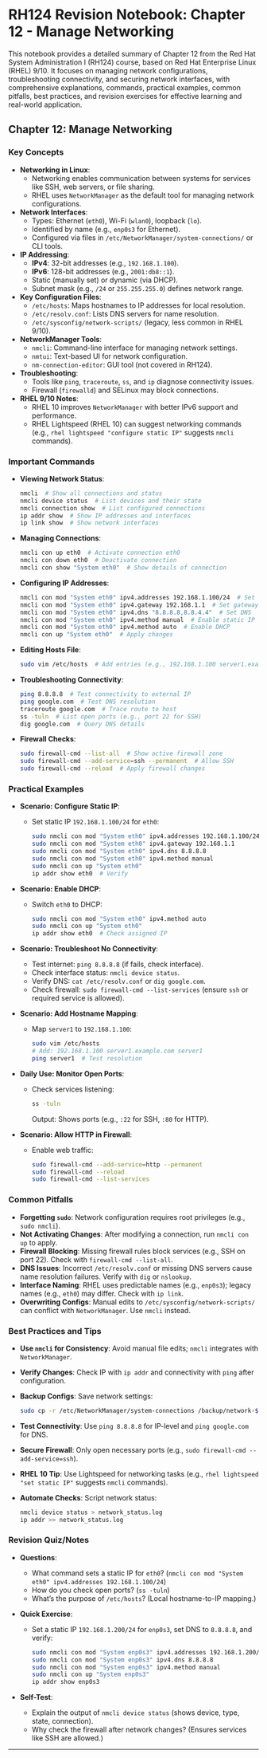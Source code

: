 # RH124 Revision Notebook: Chapter 12 - Manage Networking

This notebook provides a detailed summary of Chapter 12 from the Red Hat System Administration I (RH124) course, based on Red Hat Enterprise Linux (RHEL) 9/10. It focuses on managing network configurations, troubleshooting connectivity, and securing network interfaces, with comprehensive explanations, commands, practical examples, common pitfalls, best practices, and revision exercises for effective learning and real-world application.

## Chapter 12: Manage Networking

### Key Concepts

- **Networking in Linux**:
  - Networking enables communication between systems for services like SSH, web servers, or file sharing.
  - RHEL uses `NetworkManager` as the default tool for managing network configurations.
- **Network Interfaces**:
  - Types: Ethernet (`eth0`), Wi-Fi (`wlan0`), loopback (`lo`).
  - Identified by name (e.g., `enp0s3` for Ethernet).
  - Configured via files in `/etc/NetworkManager/system-connections/` or CLI tools.
- **IP Addressing**:
  - **IPv4**: 32-bit addresses (e.g., `192.168.1.100`).
  - **IPv6**: 128-bit addresses (e.g., `2001:db8::1`).
  - Static (manually set) or dynamic (via DHCP).
  - Subnet mask (e.g., `/24` or `255.255.255.0`) defines network range.
- **Key Configuration Files**:
  - `/etc/hosts`: Maps hostnames to IP addresses for local resolution.
  - `/etc/resolv.conf`: Lists DNS servers for name resolution.
  - `/etc/sysconfig/network-scripts/` (legacy, less common in RHEL 9/10).
- **NetworkManager Tools**:
  - `nmcli`: Command-line interface for managing network settings.
  - `nmtui`: Text-based UI for network configuration.
  - `nm-connection-editor`: GUI tool (not covered in RH124).
- **Troubleshooting**:
  - Tools like `ping`, `traceroute`, `ss`, and `ip` diagnose connectivity issues.
  - Firewall (`firewalld`) and SELinux may block connections.
- **RHEL 9/10 Notes**:
  - RHEL 10 improves `NetworkManager` with better IPv6 support and performance.
  - RHEL Lightspeed (RHEL 10) can suggest networking commands (e.g., `rhel lightspeed "configure static IP"` suggests `nmcli` commands).

### Important Commands

- **Viewing Network Status**:

  ```bash
  nmcli  # Show all connections and status
  nmcli device status  # List devices and their state
  nmcli connection show  # List configured connections
  ip addr show  # Show IP addresses and interfaces
  ip link show  # Show network interfaces
  ```

- **Managing Connections**:

  ```bash
  nmcli con up eth0  # Activate connection eth0
  nmcli con down eth0  # Deactivate connection
  nmcli con show "System eth0"  # Show details of connection
  ```

- **Configuring IP Addresses**:

  ```bash
  nmcli con mod "System eth0" ipv4.addresses 192.168.1.100/24  # Set static IPv4
  nmcli con mod "System eth0" ipv4.gateway 192.168.1.1  # Set gateway
  nmcli con mod "System eth0" ipv4.dns "8.8.8.8,8.8.4.4"  # Set DNS
  nmcli con mod "System eth0" ipv4.method manual  # Enable static IP
  nmcli con mod "System eth0" ipv4.method auto  # Enable DHCP
  nmcli con up "System eth0"  # Apply changes
  ```

- **Editing Hosts File**:

  ```bash
  sudo vim /etc/hosts  # Add entries (e.g., 192.168.1.100 server1.example.com)
  ```

- **Troubleshooting Connectivity**:

  ```bash
  ping 8.8.8.8  # Test connectivity to external IP
  ping google.com  # Test DNS resolution
  traceroute google.com  # Trace route to host
  ss -tuln  # List open ports (e.g., port 22 for SSH)
  dig google.com  # Query DNS details
  ```

- **Firewall Checks**:

  ```bash
  sudo firewall-cmd --list-all  # Show active firewall zone
  sudo firewall-cmd --add-service=ssh --permanent  # Allow SSH
  sudo firewall-cmd --reload  # Apply firewall changes
  ```

### Practical Examples

- **Scenario: Configure Static IP**:
  - Set static IP `192.168.1.100/24` for `eth0`:

    ```bash
    sudo nmcli con mod "System eth0" ipv4.addresses 192.168.1.100/24
    sudo nmcli con mod "System eth0" ipv4.gateway 192.168.1.1
    sudo nmcli con mod "System eth0" ipv4.dns 8.8.8.8
    sudo nmcli con mod "System eth0" ipv4.method manual
    sudo nmcli con up "System eth0"
    ip addr show eth0  # Verify
    ```

- **Scenario: Enable DHCP**:
  - Switch `eth0` to DHCP:

    ```bash
    sudo nmcli con mod "System eth0" ipv4.method auto
    sudo nmcli con up "System eth0"
    ip addr show eth0  # Check assigned IP
    ```

- **Scenario: Troubleshoot No Connectivity**:
  - Test internet: `ping 8.8.8.8` (if fails, check interface).
  - Check interface status: `nmcli device status`.
  - Verify DNS: `cat /etc/resolv.conf` or `dig google.com`.
  - Check firewall: `sudo firewall-cmd --list-services` (ensure `ssh` or required service is allowed).
- **Scenario: Add Hostname Mapping**:
  - Map `server1` to `192.168.1.100`:

    ```bash
    sudo vim /etc/hosts
    # Add: 192.168.1.100 server1.example.com server1
    ping server1  # Test resolution
    ```

- **Daily Use: Monitor Open Ports**:
  - Check services listening:

    ```bash
    ss -tuln
    ```

    Output: Shows ports (e.g., `:22` for SSH, `:80` for HTTP).
- **Scenario: Allow HTTP in Firewall**:
  - Enable web traffic:

    ```bash
    sudo firewall-cmd --add-service=http --permanent
    sudo firewall-cmd --reload
    sudo firewall-cmd --list-services
    ```

### Common Pitfalls

- **Forgetting `sudo`**: Network configuration requires root privileges (e.g., `sudo nmcli`).
- **Not Activating Changes**: After modifying a connection, run `nmcli con up` to apply.
- **Firewall Blocking**: Missing firewall rules block services (e.g., SSH on port 22). Check with `firewall-cmd --list-all`.
- **DNS Issues**: Incorrect `/etc/resolv.conf` or missing DNS servers cause name resolution failures. Verify with `dig` or `nslookup`.
- **Interface Naming**: RHEL uses predictable names (e.g., `enp0s3`); legacy names (e.g., `eth0`) may differ. Check with `ip link`.
- **Overwriting Configs**: Manual edits to `/etc/sysconfig/network-scripts/` can conflict with `NetworkManager`. Use `nmcli` instead.

### Best Practices and Tips

- **Use `nmcli` for Consistency**: Avoid manual file edits; `nmcli` integrates with `NetworkManager`.
- **Verify Changes**: Check IP with `ip addr` and connectivity with `ping` after configuration.
- **Backup Configs**: Save network settings:

  ```bash
  sudo cp -r /etc/NetworkManager/system-connections /backup/network-$(date +%F)
  ```

- **Test Connectivity**: Use `ping 8.8.8.8` for IP-level and `ping google.com` for DNS.
- **Secure Firewall**: Only open necessary ports (e.g., `sudo firewall-cmd --add-service=ssh`).
- **RHEL 10 Tip**: Use Lightspeed for networking tasks (e.g., `rhel lightspeed "set static IP"` suggests `nmcli` commands).
- **Automate Checks**: Script network status:

  ```bash
  nmcli device status > network_status.log
  ip addr >> network_status.log
  ```

### Revision Quiz/Notes

- **Questions**:
  - What command sets a static IP for `eth0`? (`nmcli con mod "System eth0" ipv4.addresses 192.168.1.100/24`)
  - How do you check open ports? (`ss -tuln`)
  - What’s the purpose of `/etc/hosts`? (Local hostname-to-IP mapping.)
- **Quick Exercise**:
  - Set a static IP `192.168.1.200/24` for `enp0s3`, set DNS to `8.8.8.8`, and verify:

    ```bash
    sudo nmcli con mod "System enp0s3" ipv4.addresses 192.168.1.200/24
    sudo nmcli con mod "System enp0s3" ipv4.dns 8.8.8.8
    sudo nmcli con mod "System enp0s3" ipv4.method manual
    sudo nmcli con up "System enp0s3"
    ip addr show enp0s3
    ```

- **Self-Test**:
  - Explain the output of `nmcli device status` (shows device, type, state, connection).
  - Why check the firewall after network changes? (Ensures services like SSH are allowed.)

---
